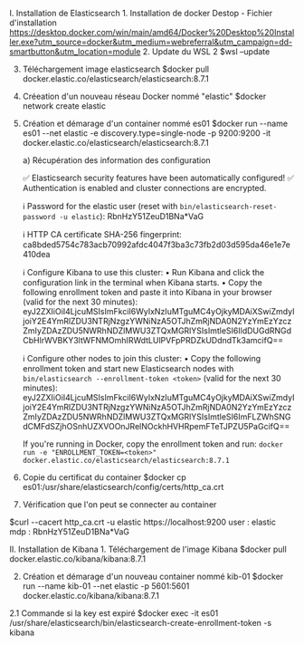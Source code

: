 I. Installation de Elasticsearch
	1. Installation de docker Destop
		- Fichier d'installation https://desktop.docker.com/win/main/amd64/Docker%20Desktop%20Installer.exe?utm_source=docker&utm_medium=webreferral&utm_campaign=dd-smartbutton&utm_location=module
2. Update du WSL 2
	$wsl –update

3. Téléchargement image elasticsearch
	$docker pull docker.elastic.co/elasticsearch/elasticsearch:8.7.1

4. Créeation d'un nouveau réseau Docker nommé "elastic" 
	$docker network create elastic

5. Création et démarage d'un container nommé es01
	$docker run --name es01 --net elastic -e discovery.type=single-node -p 9200:9200 -it docker.elastic.co/elasticsearch/elasticsearch:8.7.1

	a) Récupération des information des configuration 

	✅ Elasticsearch security features have been automatically configured!
	✅ Authentication is enabled and cluster connections are encrypted.

	ℹ️  Password for the elastic user (reset with `bin/elasticsearch-reset-password -u elastic`):
	  RbnHzY51ZeuD1BNa*VaG

	ℹ️  HTTP CA certificate SHA-256 fingerprint:
	  ca8bded5754c783acb70992afdc4047f3ba3c73fb2d03d595da46e1e7e410dea

	ℹ️  Configure Kibana to use this cluster:
	• Run Kibana and click the configuration link in the terminal when Kibana starts.
	• Copy the following enrollment token and paste it into Kibana in your browser (valid for the next 30 minutes):
	eyJ2ZXIiOiI4LjcuMSIsImFkciI6WyIxNzIuMTguMC4yOjkyMDAiXSwiZmdyIjoiY2E4YmRlZDU3NTRjNzgzYWNiNzA5OTJhZmRjNDA0N2YzYmEzYzczZmIyZDAzZDU5NWRhNDZlMWU3ZTQxMGRlYSIsImtleSI6IldDUGdRNGdCbHlrWVBKY3ltWFNMOmhIRWdtLUlPVFpPRDZkUDdndTk3amcifQ==

	ℹ️ Configure other nodes to join this cluster:
	• Copy the following enrollment token and start new Elasticsearch nodes with `bin/elasticsearch --enrollment-token <token>` (valid for the next 30 minutes):
		eyJ2ZXIiOiI4LjcuMSIsImFkciI6WyIxNzIuMTguMC4yOjkyMDAiXSwiZmdyIjoiY2E4YmRlZDU3NTRjNzgzYWNiNzA5OTJhZmRjNDA0N2YzYmEzYzczZmIyZDAzZDU5NWRhNDZlMWU3ZTQxMGRlYSIsImtleSI6ImFLZWhSNGdCMFdSZjhOSnhUZXVOOnJRelNOckhHVHRpemFTeTJPZU5PaGcifQ==
		
	  If you're running in Docker, copy the enrollment token and run:
	  `docker run -e "ENROLLMENT_TOKEN=<token>" docker.elastic.co/elasticsearch/elasticsearch:8.7.1`


6. Copie du certificat du container
	$docker cp es01:/usr/share/elasticsearch/config/certs/http_ca.crt

7. Vérification que l'on peut se connecter au container
	

$curl --cacert http_ca.crt -u elastic https://localhost:9200
	user : elastic
	mdp  : RbnHzY51ZeuD1BNa*VaG

II. Installation de Kibana
	1. Téléchargement de l'image Kibana 
		$docker pull docker.elastic.co/kibana/kibana:8.7.1

2. Création et démarage d'un nouveau container nommé kib-01
	$docker run --name kib-01 --net elastic -p 5601:5601 docker.elastic.co/kibana/kibana:8.7.1

2.1 Commande si la key est expiré 
	$docker exec -it es01 /usr/share/elasticsearch/bin/elasticsearch-create-enrollment-token -s kibana
